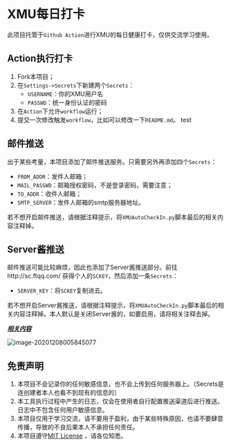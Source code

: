 # XMU每日打卡

此项目托管于``Github Action``进行XMU的每日健康打卡，仅供交流学习使用。

## Action执行打卡

1. Fork本项目；
2. 在`Settings->Secrets`下新建两个`Secrets`：
   + `USERNAME`：你的XMU用户名
   + `PASSWD`：统一身份认证的密码
3. 在`Action`下允许`workflow`运行；
4. 提交一次修改触发`workflow`，比如可以修改一下`README.md`。
test
## 邮件推送

出于某些考量，本项目添加了邮件推送服务。只需要另外再添加四个`Secrets`：

+ `FROM_ADDR`：发件人邮箱；
+ `MAIL_PASSWD`：邮箱授权密码，不是登录密码，需要注意；
+ `TO_ADDR`：收件人邮箱；
+ `SMTP_SERVER`：发件人邮箱的smtp服务器地址。

若不想开启邮件推送，请根据注释提示，将`XMUAutoCheckIn.py`脚本最后的相关内容注释掉。

## Server酱推送

邮件推送可能比较麻烦，因此也添加了Server酱推送部分。前往http://sc.ftqq.com/ 获得个人的`SCKEY`，然后添加一条`Secrets`：

+ `SERVER_KEY`：将`SCKEY`复制进去。

若不想开启Server酱推送，请根据注释提示，将`XMUAutoCheckIn.py`脚本最后的相关内容注释掉。本人默认是关闭Server酱的，如要启用，请将相关注释去掉。

***<u>相关内容</u>***

![image-20201208005845077](https://ljw-typora.oss-cn-shanghai.aliyuncs.com/mdImg/image-20201208005845077.png)

## 免责声明

1. 本项目不会记录你的任何敏感信息，也不会上传到任何服务器上。（Secrets是连创建者本人也看不到现有的信息的）
2. 本工具执行过程中产生的日志，仅会在使用者自行配置推送渠道后进行推送。日志中不包含任何用户敏感信息。
3. 本项目仅用于学习交流，请不要用于盈利，由于某些特殊原因，也请不要肆意传播，导致的不良后果本人不承担任何责任。
4. 本项目遵守[MIT License](https://github.com/JunzhouLiu/BILIBILI-HELPER/blob/main/LICENSE) ，请各位知悉。
